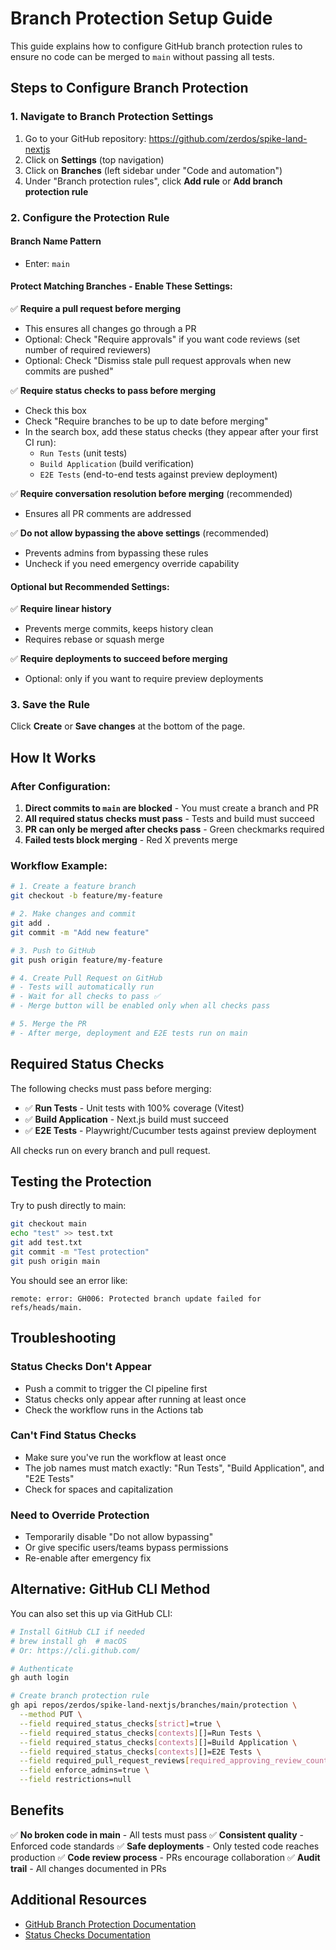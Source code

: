 # Branch Protection Setup Guide

This guide explains how to configure GitHub branch protection rules to ensure no code can be merged to `main` without passing all tests.

## Steps to Configure Branch Protection

### 1. Navigate to Branch Protection Settings

1. Go to your GitHub repository: https://github.com/zerdos/spike-land-nextjs
2. Click on **Settings** (top navigation)
3. Click on **Branches** (left sidebar under "Code and automation")
4. Under "Branch protection rules", click **Add rule** or **Add branch protection rule**

### 2. Configure the Protection Rule

#### Branch Name Pattern
- Enter: `main`

#### Protect Matching Branches - Enable These Settings:

✅ **Require a pull request before merging**
   - This ensures all changes go through a PR
   - Optional: Check "Require approvals" if you want code reviews (set number of required reviewers)
   - Optional: Check "Dismiss stale pull request approvals when new commits are pushed"

✅ **Require status checks to pass before merging**
   - Check this box
   - Check "Require branches to be up to date before merging"
   - In the search box, add these status checks (they appear after your first CI run):
     - `Run Tests` (unit tests)
     - `Build Application` (build verification)
     - `E2E Tests` (end-to-end tests against preview deployment)

✅ **Require conversation resolution before merging** (recommended)
   - Ensures all PR comments are addressed

✅ **Do not allow bypassing the above settings** (recommended)
   - Prevents admins from bypassing these rules
   - Uncheck if you need emergency override capability

#### Optional but Recommended Settings:

✅ **Require linear history**
   - Prevents merge commits, keeps history clean
   - Requires rebase or squash merge

✅ **Require deployments to succeed before merging**
   - Optional: only if you want to require preview deployments

### 3. Save the Rule

Click **Create** or **Save changes** at the bottom of the page.

## How It Works

### After Configuration:

1. **Direct commits to `main` are blocked** - You must create a branch and PR
2. **All required status checks must pass** - Tests and build must succeed
3. **PR can only be merged after checks pass** - Green checkmarks required
4. **Failed tests block merging** - Red X prevents merge

### Workflow Example:

```bash
# 1. Create a feature branch
git checkout -b feature/my-feature

# 2. Make changes and commit
git add .
git commit -m "Add new feature"

# 3. Push to GitHub
git push origin feature/my-feature

# 4. Create Pull Request on GitHub
# - Tests will automatically run
# - Wait for all checks to pass ✅
# - Merge button will be enabled only when all checks pass

# 5. Merge the PR
# - After merge, deployment and E2E tests run on main
```

## Required Status Checks

The following checks must pass before merging:

- ✅ **Run Tests** - Unit tests with 100% coverage (Vitest)
- ✅ **Build Application** - Next.js build must succeed
- ✅ **E2E Tests** - Playwright/Cucumber tests against preview deployment

All checks run on every branch and pull request.

## Testing the Protection

Try to push directly to main:
```bash
git checkout main
echo "test" >> test.txt
git add test.txt
git commit -m "Test protection"
git push origin main
```

You should see an error like:
```
remote: error: GH006: Protected branch update failed for refs/heads/main.
```

## Troubleshooting

### Status Checks Don't Appear
- Push a commit to trigger the CI pipeline first
- Status checks only appear after running at least once
- Check the workflow runs in the Actions tab

### Can't Find Status Checks
- Make sure you've run the workflow at least once
- The job names must match exactly: "Run Tests", "Build Application", and "E2E Tests"
- Check for spaces and capitalization

### Need to Override Protection
- Temporarily disable "Do not allow bypassing"
- Or give specific users/teams bypass permissions
- Re-enable after emergency fix

## Alternative: GitHub CLI Method

You can also set this up via GitHub CLI:

```bash
# Install GitHub CLI if needed
# brew install gh  # macOS
# Or: https://cli.github.com/

# Authenticate
gh auth login

# Create branch protection rule
gh api repos/zerdos/spike-land-nextjs/branches/main/protection \
  --method PUT \
  --field required_status_checks[strict]=true \
  --field required_status_checks[contexts][]=Run Tests \
  --field required_status_checks[contexts][]=Build Application \
  --field required_status_checks[contexts][]=E2E Tests \
  --field required_pull_request_reviews[required_approving_review_count]=0 \
  --field enforce_admins=true \
  --field restrictions=null
```

## Benefits

✅ **No broken code in main** - All tests must pass
✅ **Consistent quality** - Enforced code standards
✅ **Safe deployments** - Only tested code reaches production
✅ **Code review process** - PRs encourage collaboration
✅ **Audit trail** - All changes documented in PRs

## Additional Resources

- [GitHub Branch Protection Documentation](https://docs.github.com/en/repositories/configuring-branches-and-merges-in-your-repository/managing-protected-branches/about-protected-branches)
- [Status Checks Documentation](https://docs.github.com/en/pull-requests/collaborating-with-pull-requests/collaborating-on-repositories-with-code-quality-features/about-status-checks)
